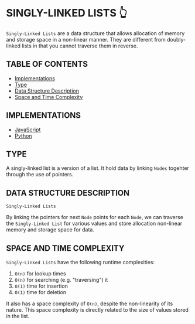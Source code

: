 # SINGLY-LINKED LISTS 👆

`Singly-Linked Lists` are a data structure that allows allocation of memory and storage space in a non-linear manner. They are different from doubly-linked lists in that you cannot traverse them in reverse.

## TABLE OF CONTENTS

- [Implementations](#implementations)
- [Type](#type)
- [Data Structure Description](#data-structure-description)
- [Space and Time Complexity](#space-and-time-complexity)

## IMPLEMENTATIONS

- [JavaScript](singlyLinkedList.js)
- [Python](singly_linked_list.py)

## TYPE

A singly-linked list is a version of a list. It hold data by linking `Nodes` togehter through the use of pointers.

## DATA STRUCTURE DESCRIPTION

`Singly-Linked Lists`

By linking the pointers for next `Node` points for each `Node`, we can traverse the `Singly-Linked List` for various values and store allocation non-linear memory and storage space for data.

## SPACE AND TIME COMPLEXITY

`Singly-Linked Lists` have the following runtime complexities:

1. `O(n)` for lookup times
2. `O(n)` for searching (e.g. "traversing") it
3. `O(1)` time for insertion
4. `O(1)` time for deletion

It also has a space complexity of `O(n)`, despite the non-linearity of its nature. This space complexity is directly related to the size of values stored in the list.

